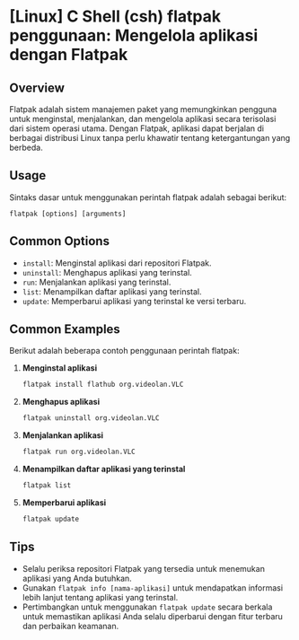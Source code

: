 # [Linux] C Shell (csh) flatpak penggunaan: Mengelola aplikasi dengan Flatpak

## Overview
Flatpak adalah sistem manajemen paket yang memungkinkan pengguna untuk menginstal, menjalankan, dan mengelola aplikasi secara terisolasi dari sistem operasi utama. Dengan Flatpak, aplikasi dapat berjalan di berbagai distribusi Linux tanpa perlu khawatir tentang ketergantungan yang berbeda.

## Usage
Sintaks dasar untuk menggunakan perintah flatpak adalah sebagai berikut:

```
flatpak [options] [arguments]
```

## Common Options
- `install`: Menginstal aplikasi dari repositori Flatpak.
- `uninstall`: Menghapus aplikasi yang terinstal.
- `run`: Menjalankan aplikasi yang terinstal.
- `list`: Menampilkan daftar aplikasi yang terinstal.
- `update`: Memperbarui aplikasi yang terinstal ke versi terbaru.

## Common Examples
Berikut adalah beberapa contoh penggunaan perintah flatpak:

1. **Menginstal aplikasi**
   ```bash
   flatpak install flathub org.videolan.VLC
   ```

2. **Menghapus aplikasi**
   ```bash
   flatpak uninstall org.videolan.VLC
   ```

3. **Menjalankan aplikasi**
   ```bash
   flatpak run org.videolan.VLC
   ```

4. **Menampilkan daftar aplikasi yang terinstal**
   ```bash
   flatpak list
   ```

5. **Memperbarui aplikasi**
   ```bash
   flatpak update
   ```

## Tips
- Selalu periksa repositori Flatpak yang tersedia untuk menemukan aplikasi yang Anda butuhkan.
- Gunakan `flatpak info [nama-aplikasi]` untuk mendapatkan informasi lebih lanjut tentang aplikasi yang terinstal.
- Pertimbangkan untuk menggunakan `flatpak update` secara berkala untuk memastikan aplikasi Anda selalu diperbarui dengan fitur terbaru dan perbaikan keamanan.